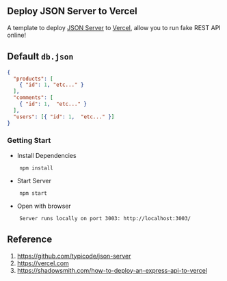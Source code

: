 ## Deploy JSON Server to Vercel

A template to deploy [JSON Server](https://github.com/typicode/json-server) to [Vercel](https://vercel.com), allow you to run fake REST API online!


## Default `db.json`

```json
{
  "products": [
    { "id": 1, "etc..." }
  ],
  "comments": [
    { "id": 1,  "etc..." }
  ],
  "users": [{ "id": 1,  "etc..." }]
}
```

### Getting Start

- Install Dependencies

```
    npm install
```

- Start Server

```
    npm start
```

- Open with browser

```
    Server runs locally on port 3003: http://localhost:3003/
```

## Reference

1. https://github.com/typicode/json-server
2. https://vercel.com
3. https://shadowsmith.com/how-to-deploy-an-express-api-to-vercel
